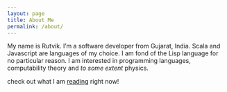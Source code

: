 ```yaml
---
layout: page
title: About Me
permalink: /about/
---
```


My name is Rutvik. I’m a software developer from Gujarat, India. Scala and Javascript are languages of my choice. I am fond of the Lisp language for no particular reason. I am interested in programming languages, computability theory and *to some extent* physics.

check out what I am [reading](https://www.goodreads.com/user/show/51329797-rutvik-patel) right now! 
